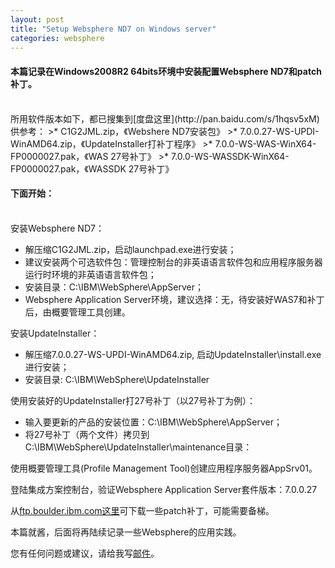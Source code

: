 ```yaml
---
layout: post
title: "Setup Websphere ND7 on Windows server"
categories: websphere
---
```

#### 本篇记录在Windows2008R2 64bits环境中安装配置Websphere ND7和patch补丁。
<br />
所用软件版本如下，都已搜集到[度盘这里](http://pan.baidu.com/s/1hqsv5xM)供参考：
>* C1G2JML.zip，《Webshere ND7安装包》
>* 7.0.0.27-WS-UPDI-WinAMD64.zip，《UpdateInstaller打补丁程序》
>* 7.0.0-WS-WAS-WinX64-FP0000027.pak，《WAS 27号补丁》
>* 7.0.0-WS-WASSDK-WinX64-FP0000027.pak，《WASSDK 27号补丁》

#### 下面开始：
<br />
安装Websphere ND7：

* 解压缩C1G2JML.zip，启动launchpad.exe进行安装；
* 建议安装两个可选软件包：管理控制台的非英语语言软件包和应用程序服务器运行时环境的非英语语言软件包；
* 安装目录：C:\IBM\WebSphere\AppServer；
* Websphere Application Server环境，建议选择：无，待安装好WAS7和补丁后，由概要管理工具创建。

安装UpdateInstaller：

* 解压缩7.0.0.27-WS-UPDI-WinAMD64.zip, 启动UpdateInstaller\install.exe进行安装；
* 安装目录: C:\IBM\WebSphere\UpdateInstaller

使用安装好的UpdateInstaller打27号补丁（以27号补丁为例）：

* 输入要更新的产品的安装位置：C:\IBM\WebSphere\AppServer；
* 将27号补丁（两个文件）拷贝到C:\IBM\WebSphere\UpdateInstaller\maintenance目录：


使用概要管理工具(Profile Management Tool)创建应用程序服务器AppSrv01。

登陆集成方案控制台，验证Websphere Application Server套件版本：7.0.0.27

从[ftp.boulder.ibm.com这里](ftp://ftp.boulder.ibm.com/software/websphere/appserv/support/fixpacks)可下载一些patch补丁，可能需要备梯。

本篇就酱，后面将再陆续记录一些Websphere的应用实践。

您有任何问题或建议，请给我写[邮件](mailto:yinwer81@gmail.com)。
